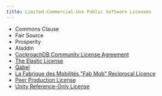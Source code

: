 ```yaml
---
title: Limited-Commercial-Use Public Software Licenses
---
```

- Commons Clause
- Fair Source
- Prosperity
- Aladdin
- [CockroachDB Community License Agreement](https://www.cockroachlabs.com/cockroachdb-community-license/)
- [The Elastic License](https://github.com/elastic/elasticsearch/blob/0d8aa7527e242fbda9d84867ab8bc955758eebce/licenses/ELASTIC-LICENSE.txt)
- [Qabel](https://github.com/Qabel/qabel-desktop/blob/master/LICENSE)
- [La Fabrique des Mobilités "Fab Mob" Reciprocal Licence](http://wiki.p2pfoundation.net/Fab_Mob_Reciprocal_License_for_the_Legal_Contractualisation_of_Commons#APPENDIX_II:_LA_FABRIQUE_DES_MOBILIT.C3.89S_RECIPROCAL_LICENCE)
- [Peer Production License](http://wiki.p2pfoundation.net/Peer_Production_License#LICENSE)
- [Unity Reference-Only License](https://unity3d.com/legal/licenses/Unity_Reference_Only_License)
